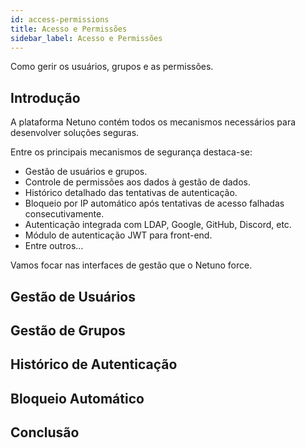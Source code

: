 ```yaml
---
id: access-permissions
title: Acesso e Permissões
sidebar_label: Acesso e Permissões
---
```


Como gerir os usuários, grupos e as permissões.

## Introdução

A plataforma Netuno contém todos os mecanismos necessários para desenvolver soluções seguras.

Entre os principais mecanismos de segurança destaca-se:

- Gestão de usuários e grupos.
- Controle de permissões aos dados à gestão de dados.
- Histórico detalhado das tentativas de autenticação.
- Bloqueio por IP automático após tentativas de acesso falhadas consecutivamente.
- Autenticação integrada com LDAP, Google, GitHub, Discord, etc.
- Módulo de autenticação JWT para front-end.
- Entre outros...

Vamos focar nas interfaces de gestão que o Netuno force.

## Gestão de Usuários



## Gestão de Grupos

## Histórico de Autenticação

## Bloqueio Automático

## Conclusão

